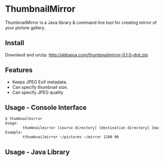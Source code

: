 ThumbnailMirror
==================================================
ThumbnailMirror is a Java library & command line tool for creating mirror of your picture gallery.

Install
--------------------------------------------------
Downlaod and unzip.
http://abbajoa.com/thumbnailmirror-0.1.0-dist.zip

Features
--------------------------------------------------
- Keeps JPEG Exif metadata.
- Can specify thumbnail size.
- Can specify JPEG quality

Usage - Console Interface
--------------------------------------------------
```bash
$ thumbnailmirror
Usage:
        thumbnailmirror [source directory] [destination directory] [max size] [jpeg quality]
Example:
        tthumbnailmirror ~/pictures ~/mirror 1280 90
```

Usage - Java Library
--------------------------------------------------
